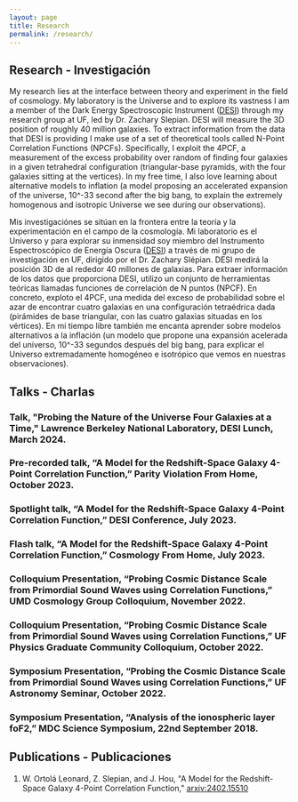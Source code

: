 ```yaml
---
layout: page
title: Research
permalink: /research/
---
```

## Research - Investigación
My research lies at the interface between theory and experiment in the field of cosmology. My laboratory is the Universe and to explore its vastness I am a member of the Dark Energy Spectroscopic Instrument ([DESI](https://www.desi.lbl.gov/)) through my research group at UF, led by Dr. Zachary Slepian. DESI will measure the 3D position of roughly 40 million galaxies. To extract information from the data that DESI is providing I make use of a set of theoretical tools called N-Point Correlation Functions (NPCFs). Specifically, I exploit the 4PCF, a measurement of the excess probability over random of finding four galaxies in a given tetrahedral configuration (triangular-base pyramids, with the four galaxies sitting at the vertices). In my free time, I also love learning about alternative models to inflation (a model proposing an accelerated expansion of the universe, 10^-33 second after the big bang, to explain the extremely homogenous and isotropic Universe we see during our observations).

Mis investigaciónes se sitúan en la frontera entre la teoría y la experimentación en el campo de la cosmología. Mi laboratorio es el Universo y para explorar su inmensidad soy miembro del Instrumento Espectroscópico de Energía Oscura ([DESI](https://www.desi.lbl.gov/)) a través de mi grupo de investigación en UF, dirigido por el Dr. Zachary Slépian. DESI medirá la posición 3D de al rededor 40 millones de galaxias. Para extraer información de los datos que proporciona DESI, utilizo un conjunto de herramientas teóricas llamadas funciones de correlación de N puntos (NPCF). En concreto, exploto el 4PCF, una medida del exceso de probabilidad sobre el azar de encontrar cuatro galaxias en una configuración tetraédrica dada (pirámides de base triangular, con las cuatro galaxias situadas en los vértices). En mi tiempo libre también me encanta aprender sobre modelos alternativos a la inflación (un modelo que propone una expansión acelerada del universo, 10^-33 segundos después del big bang, para explicar el Universo extremadamente homogéneo e isotrópico que vemos en nuestras observaciones).

## Talks - Charlas
### Talk, "Probing the Nature of the Universe Four Galaxies at a Time," Lawrence Berkeley National Laboratory, DESI Lunch, March 2024.
### Pre-recorded talk, “A Model for the Redshift-Space Galaxy 4-Point Correlation Function,” Parity Violation From Home, October 2023.
### Spotlight talk, “A Model for the Redshift-Space Galaxy 4-Point Correlation Function,” DESI Conference, July 2023.
### Flash talk, “A Model for the Redshift-Space Galaxy 4-Point Correlation Function,” Cosmology From Home, July 2023.
### Colloquium Presentation, “Probing Cosmic Distance Scale from Primordial Sound Waves using Correlation Functions,” UMD Cosmology Group Colloquium, November 2022.
### Colloquium Presentation, “Probing Cosmic Distance Scale from Primordial Sound Waves using Correlation Functions,” UF Physics Graduate Community Colloquium, October 2022.
### Symposium Presentation, “Probing the Cosmic Distance Scale from Primordial Sound Waves using Correlation Functions,” UF Astronomy Seminar, October 2022.
### Symposium Presentation, “Analysis of the ionospheric layer foF2,” MDC Science Symposium, 22nd September 2018.

## Publications - Publicaciones
1. W. Ortolá Leonard, Z. Slepian, and J. Hou, "A Model for the Redshift-Space Galaxy 4-Point Correlation Function," [arxiv:2402.15510](https://arxiv.org/abs/2402.15510)
